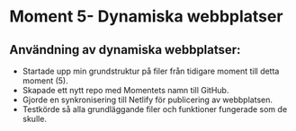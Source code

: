 # Moment 5- Dynamiska webbplatser
## Användning av dynamiska webbplatser:

- Startade upp min grundstruktur på filer från tidigare moment till detta moment (5).
- Skapade ett nytt repo med Momentets namn till GitHub. 
- Gjorde en synkronisering till Netlify för publicering av webbplatsen. 
- Testkörde så alla grundläggande filer och funktioner fungerade som de skulle. 